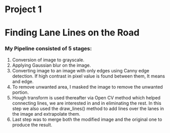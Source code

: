 # Project 1

# Finding Lane Lines on the Road

### My Pipeline consisted of 5 stages:

1. Conversion of image to grayscale.
2. Applying Gaussian blur on the image.
3. Converting image to an image with only edges using Canny edge detection. If high contrast in pixel value is found between
them, It means and edge.
4. To remove unwanted area, I masked the image to remove the unwanted portion.
5. Hough transform is used thereafter via Open CV method which helped
connecting lines, we are interested in and in eliminating the rest. In this step we
also used the draw_lines() method to add lines over the lanes in the image and extrapolate them.
6. Last step was to merge both the modified image and the original one to produce
the result.
